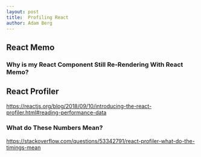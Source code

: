```yaml
---
layout: post
title:  Profiling React
author: Adam Berg
---
```




<!--more-->

## React Memo

### Why is my React Component Still Re-Rendering With React Memo?

## React Profiler

https://reactjs.org/blog/2018/09/10/introducing-the-react-profiler.html#reading-performance-data

### What do These Numbers Mean?

https://stackoverflow.com/questions/53342791/react-profiler-what-do-the-timings-mean